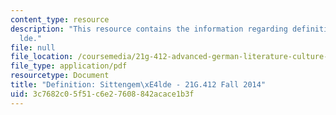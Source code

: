 ```yaml
---
content_type: resource
description: "This resource contains the information regarding definition: sittengem\xE4\
  lde."
file: null
file_location: /coursemedia/21g-412-advanced-german-literature-culture-madness-murder-mysteries-fall-2014/3c7682c05f51c6e27608842acace1b3f_MIT21G_412F14_Wo3-4_Def.pdf
file_type: application/pdf
resourcetype: Document
title: "Definition: Sittengem\xE4lde - 21G.412 Fall 2014"
uid: 3c7682c0-5f51-c6e2-7608-842acace1b3f
---
```

